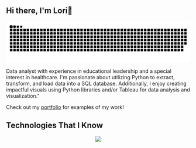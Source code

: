 <h2>Hi there, I'm Lori👋</h2>
<!--- snake -->
<div align="center">
  <img  src="https://github.com/1999AZZAR/1999AZZAR/blob/main/resources/img/grid-snake.svg" alt="snake" />
</div>

Data analyst with experience in educational leadership and a special interest in healthcare. I'm passionate about utilizing Python to extract, transform, and load data into a SQL database. Additionally, I enjoy creating impactful visuals using Python libraries and/or Tableau for data analysis and visualization."

Check out my [portfolio](https://sites.google.com/view/lorigirton/portfolio) for examples of my work!

<!--h1 without bottom border-->
<p align="center"><h2>Technologies That I Know</h2></p>
<!--tech stack icons-->
<p align="center">
  <a href="https://skillicons.dev">
    <img src="https://skillicons.dev/icons?i=anaconda,github,mongodb,postgres,py,sqlite,vscode&perline=14" />
  </a>
</p>

